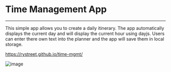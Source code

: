 # Time Management App
-------------------------------------------
This simple app allows you to create a daily itinerary. The app automatically displays the current day and will display the current hour using dayjs. 
Users can enter there own text into the planner and the app will save them in local storage.

https://rystreet.github.io/time-mgmt/

![image](https://user-images.githubusercontent.com/112584082/196539868-5c10bc48-e97a-4970-8081-f0734b873293.png)
